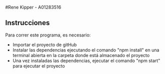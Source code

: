 #Rene Kipper - A01283516

## Instrucciones

Para correr este programa, es necesario:

- Importar el proyecto de gitHub
- Instalar las dependencias ejecutando el comando "npm install" en una terminal abierta en la carpeta donde está almacenado el proyecto
- Una vez instaladas las dependencias, ejecutar el comando "npm start" para ejecutar el proyecto
